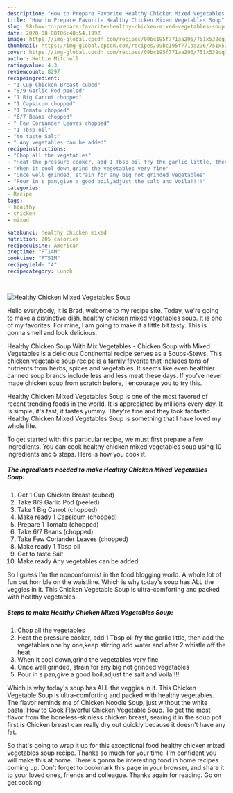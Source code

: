 ```yaml
---
description: "How to Prepare Favorite Healthy Chicken Mixed Vegetables Soup"
title: "How to Prepare Favorite Healthy Chicken Mixed Vegetables Soup"
slug: 98-how-to-prepare-favorite-healthy-chicken-mixed-vegetables-soup
date: 2020-08-08T06:48:54.199Z
image: https://img-global.cpcdn.com/recipes/09bc195f771aa296/751x532cq70/healthy-chicken-mixed-vegetables-soup-recipe-main-photo.jpg
thumbnail: https://img-global.cpcdn.com/recipes/09bc195f771aa296/751x532cq70/healthy-chicken-mixed-vegetables-soup-recipe-main-photo.jpg
cover: https://img-global.cpcdn.com/recipes/09bc195f771aa296/751x532cq70/healthy-chicken-mixed-vegetables-soup-recipe-main-photo.jpg
author: Hettie Mitchell
ratingvalue: 4.3
reviewcount: 8297
recipeingredient:
- "1 Cup Chicken Breast cubed"
- "8/9 Garlic Pod peeled"
- "1 Big Carrot chopped"
- "1 Capsicum chopped"
- "1 Tomato chopped"
- "6/7 Beans chopped"
- " Few Coriander Leaves chopped"
- "1 Tbsp oil"
- "to taste Salt"
- " Any vegetables can be added"
recipeinstructions:
- "Chop all the vegetables"
- "Heat the pressure cooker, add 1 Tbsp oil fry the garlic little, then add the vegetables one by one,keep stirring add water and after 2 whistle off the heat"
- "When it cool down,grind the vegetables very fine"
- "Once well grinded, strain for any big not grinded vegetables"
- "Pour in s pan,give a good boil,adjust the salt and Voila!!!!"
categories:
- Recipe
tags:
- healthy
- chicken
- mixed

katakunci: healthy chicken mixed 
nutrition: 205 calories
recipecuisine: American
preptime: "PT14M"
cooktime: "PT51M"
recipeyield: "4"
recipecategory: Lunch

---
```



![Healthy Chicken Mixed Vegetables Soup](https://img-global.cpcdn.com/recipes/09bc195f771aa296/751x532cq70/healthy-chicken-mixed-vegetables-soup-recipe-main-photo.jpg)

Hello everybody, it is Brad, welcome to my recipe site. Today, we're going to make a distinctive dish, healthy chicken mixed vegetables soup. It is one of my favorites. For mine, I am going to make it a little bit tasty. This is gonna smell and look delicious.

Healthy Chicken Soup With Mix Vegetables - Chicken Soup with Mixed Vegetables is a delicious Continental recipe serves as a Soups-Stews. This chicken vegetable soup recipe is a family favorite that includes tons of nutrients from herbs, spices and vegetables. It seems like even healthier canned soup brands include less and less meat these days. If you&#39;ve never made chicken soup from scratch before, I encourage you to try this.

Healthy Chicken Mixed Vegetables Soup is one of the most favored of recent trending foods in the world. It is appreciated by millions every day. It is simple, it's fast, it tastes yummy. They're fine and they look fantastic. Healthy Chicken Mixed Vegetables Soup is something that I have loved my whole life.


To get started with this particular recipe, we must first prepare a few ingredients. You can cook healthy chicken mixed vegetables soup using 10 ingredients and 5 steps. Here is how you cook it.

<!--inarticleads1-->

##### The ingredients needed to make Healthy Chicken Mixed Vegetables Soup:

1. Get 1 Cup Chicken Breast (cubed)
1. Take 8/9 Garlic Pod (peeled)
1. Take 1 Big Carrot (chopped)
1. Make ready 1 Capsicum (chopped)
1. Prepare 1 Tomato (chopped)
1. Take 6/7 Beans (chopped)
1. Take  Few Coriander Leaves (chopped)
1. Make ready 1 Tbsp oil
1. Get to taste Salt
1. Make ready  Any vegetables can be added


So I guess I&#39;m the nonconformist in the food blogging world. A whole lot of fun but horrible on the waistline. Which is why today&#39;s soup has ALL the veggies in it. This Chicken Vegetable Soup is ultra-comforting and packed with healthy vegetables. 

<!--inarticleads2-->

##### Steps to make Healthy Chicken Mixed Vegetables Soup:

1. Chop all the vegetables
1. Heat the pressure cooker, add 1 Tbsp oil fry the garlic little, then add the vegetables one by one,keep stirring add water and after 2 whistle off the heat
1. When it cool down,grind the vegetables very fine
1. Once well grinded, strain for any big not grinded vegetables
1. Pour in s pan,give a good boil,adjust the salt and Voila!!!!


Which is why today&#39;s soup has ALL the veggies in it. This Chicken Vegetable Soup is ultra-comforting and packed with healthy vegetables. The flavor reminds me of Chicken Noodle Soup, just without the white pasta! How to Cook Flavorful Chicken Vegetable Soup. To get the most flavor from the boneless-skinless chicken breast, searing it in the soup pot first is Chicken breast can really dry out quickly because it doesn&#39;t have any fat. 

So that's going to wrap it up for this exceptional food healthy chicken mixed vegetables soup recipe. Thanks so much for your time. I'm confident you will make this at home. There's gonna be interesting food in home recipes coming up. Don't forget to bookmark this page in your browser, and share it to your loved ones, friends and colleague. Thanks again for reading. Go on get cooking!
